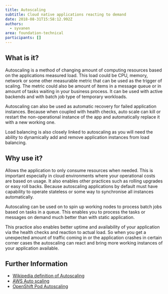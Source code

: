 ```yaml
---
title: Autoscaling
subtitle: Cloud native applications reacting to demand
date: 2018-08-31T15:58:12.992Z
authors:
  - syvanen
area: foundation-technical
participants: []
---
```

## What is it?

Autoscaling is a method of changing amount of computing resources based on the applications measured load. This load could be CPU, memory, network or some other measurable metric that can be used as the trigger of scaling. The metric could also be amount of items in a message queue or in amount of tasks waiting in your business process. It can be used with active backends and with batch job type of temporary workloads.

Autoscaling can also be used as automatic recovery for failed application instances. Because when coupled with health checks, auto scale can kill or restart the non-operational instance of the app and automatically replace it with a new working one.

Load balancing is also closely linked to autoscaling as you will need the ability to dynamically add and remove application instances from load balancing.

## Why use it?

Allows the application to only consume resources when needed. This is important especially in cloud environments where your operational costs are based on usage. It also enables other practices such as rolling upgrades or easy roll backs. Because autoscaling applications by default must have capability to operate stateless or some way to synchronise all instances automatically.

Autoscaling can be used on to spin up working nodes to process batch jobs based on tasks in a queue. This enables you to process the tasks or messages on demand much better than with static application.

This practice also enables better uptime and availability of your application via the health checks and reaction to actual load. So when you get a unexpected amount of traffic coming in or the application crashes in certain corner cases the autoscaling can react and bring more working instances of your application available.

## Further Information

* [Wikipedia definition of Autoscaling](https://en.wikipedia.org/wiki/Autoscaling)
* [AWS Auto scaling](https://aws.amazon.com/autoscaling/)
* [OpenShift Pod Autoscaling](https://docs.openshift.com/container-platform/3.10/dev_guide/pod_autoscaling.html)
